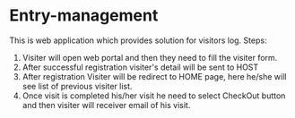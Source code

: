 # Entry-management
This is web application which provides solution for visitors log.
Steps:
1) Visiter will open web portal and then they need to fill the visiter form.
2) After successful registration visiter's detail will be sent to HOST
3) After registration Visiter will be redirect to HOME page, here he/she will see list of previous visiter list. 
4) Once visit is completed his/her visit he need to select CheckOut button and then visiter will receiver email of his visit.
